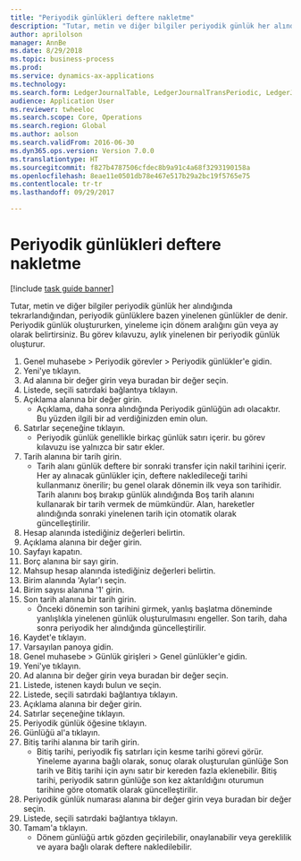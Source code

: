 ```yaml
--- 
title: "Periyodik günlükleri deftere nakletme"
description: "Tutar, metin ve diğer bilgiler periyodik günlük her alındığında tekrarlandığından, periyodik günlüklere bazen yinelenen günlükler de denir."
author: aprilolson
manager: AnnBe
ms.date: 8/29/2018
ms.topic: business-process
ms.prod: 
ms.service: dynamics-ax-applications
ms.technology: 
ms.search.form: LedgerJournalTable, LedgerJournalTransPeriodic, LedgerJournalTransDaily
audience: Application User
ms.reviewer: twheeloc
ms.search.scope: Core, Operations
ms.search.region: Global
ms.author: aolson
ms.search.validFrom: 2016-06-30
ms.dyn365.ops.version: Version 7.0.0
ms.translationtype: HT
ms.sourcegitcommit: f827b4787506cfdec8b9a91c4a68f3293190158a
ms.openlocfilehash: 8eae11e0501db78e467e517b29a2bc19f5765e75
ms.contentlocale: tr-tr
ms.lasthandoff: 09/29/2017

---
```

# <a name="post-periodic-journals"></a>Periyodik günlükleri deftere nakletme

[!include [task guide banner](../../includes/task-guide-banner.md)]

Tutar, metin ve diğer bilgiler periyodik günlük her alındığında tekrarlandığından, periyodik günlüklere bazen yinelenen günlükler de denir. Periyodik günlük oluştururken, yineleme için dönem aralığını gün veya ay olarak belirtirsiniz. Bu görev kılavuzu, aylık yinelenen bir periyodik günlük oluşturur.



1. Genel muhasebe > Periyodik görevler > Periyodik günlükler'e gidin.
2. Yeni'ye tıklayın.
3. Ad alanına bir değer girin veya buradan bir değer seçin.
4. Listede, seçili satırdaki bağlantıya tıklayın.
5. Açıklama alanına bir değer girin.
    * Açıklama, daha sonra alındığında Periyodik günlüğün adı olacaktır. Bu yüzden ilgili bir ad verdiğinizden emin olun.  
6. Satırlar seçeneğine tıklayın.
    * Periyodik günlük genellikle birkaç günlük satırı içerir. bu görev kılavuzu ise yalnızca bir satır ekler.  
7. Tarih alanına bir tarih girin.
    * Tarih alanı günlük deftere bir sonraki transfer için nakil tarihini içerir. Her ay alınacak günlükler için, deftere nakledileceği tarihi kullanmanız önerilir; bu genel olarak dönemin ilk veya son tarihidir. Tarih alanını boş bırakıp günlük alındığında Boş tarih alanını kullanarak bir tarih vermek de mümkündür.    Alan, hareketler alındığında sonraki yinelenen tarih için otomatik olarak güncelleştirilir.  
8. Hesap alanında istediğiniz değerleri belirtin.
9. Açıklama alanına bir değer girin.
10. Sayfayı kapatın.
11. Borç alanına bir sayı girin.
12. Mahsup hesap alanında istediğiniz değerleri belirtin.
13. Birim alanında 'Aylar'ı seçin.
14. Birim sayısı alanına '1' girin.
15. Son tarih alanına bir tarih girin.
    * Önceki dönemin son tarihini girmek, yanlış başlatma döneminde yanlışlıkla yinelenen günlük oluşturulmasını engeller. Son tarih, daha sonra periyodik her alındığında güncelleştirilir.  
16. Kaydet'e tıklayın.
17. Varsayılan panoya gidin.
18. Genel muhasebe > Günlük girişleri > Genel günlükler'e gidin.
19. Yeni'ye tıklayın.
20. Ad alanına bir değer girin veya buradan bir değer seçin.
21. Listede, istenen kaydı bulun ve seçin.
22. Listede, seçili satırdaki bağlantıya tıklayın.
23. Açıklama alanına bir değer girin.
24. Satırlar seçeneğine tıklayın.
25. Periyodik günlük öğesine tıklayın.
26. Günlüğü al'a tıklayın.
27. Bitiş tarihi alanına bir tarih girin.
    * Bitiş tarihi, periyodik fiş satırları için kesme tarihi görevi görür. Yineleme ayarına bağlı olarak, sonuç olarak oluşturulan günlüğe Son tarih ve Bitiş tarihi için aynı satır bir kereden fazla eklenebilir. Bitiş tarihi, periyodik satırın günlüğe son kez aktarıldığını oturumun tarihine göre otomatik olarak güncelleştirilir.  
28. Periyodik günlük numarası alanına bir değer girin veya buradan bir değer seçin.
29. Listede, seçili satırdaki bağlantıya tıklayın.
30. Tamam'a tıklayın.
    * Dönem günlüğü artık gözden geçirilebilir, onaylanabilir veya gereklilik ve ayara bağlı olarak deftere nakledilebilir.  


